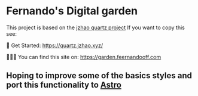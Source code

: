 # Fernando's Digital garden

This project is based on the [jzhao quartz project](https://quartz.jzhao.xyz/)
If you want to copy this see:

🔗 Get Started: https://quartz.jzhao.xyz/

🕵🏼‍♂️ You can find this site on: https://garden.feernandooff.com

## Hoping to improve some of the basics styles and port this functionality to [Astro](https://astro.build)
